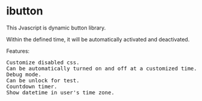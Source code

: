 # ibutton
This Jvascript is dynamic button library.

Within the defined time, it will be automatically activated and deactivated.

Features:
<pre>
Customize disabled css.
Can be automatically turned on and off at a customized time.
Debug mode.
Can be unlock for test.
Countdown timer.
Show datetime in user's time zone.
</pre>

<code>
    <script>
  
     var server_time = "<?= time() * 1000 ?>";
     
     iButton.q(".btn").button(server_time, 'disabled');
     
   </script>
     
</code>

